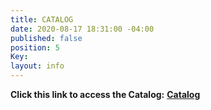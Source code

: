 ```yaml
---
title: CATALOG
date: 2020-08-17 18:31:00 -04:00
published: false
position: 5
Key: 
layout: info
---
```


**Click this link to access the Catalog:**
**[Catalog](https://www.sportswearcollection.com/categories?site=OZFKIJUWMO)**


